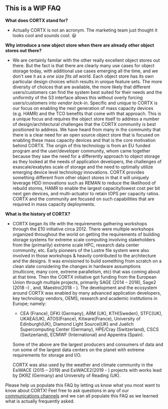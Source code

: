 ## This is a WIP FAQ

**What does CORTX stand for?**

   * Actually CORTX is not an acronym.  The marketing team just thought it looks cool and sounds cool.  :smiley:

**Why introduce a new object store when there are already other object stores out there?**

   * We are certainly familar with the other really excellent object stores out there.  But the fact is that there are clearly many use cases for object storage today, with additional use cases emerging all the time, and we don't see it as a *one size fits all* world. Each object store has its own particular design choices which results in unique feature sets.  The more diversity of choices that are available, the more likely that different users/customers can find the system best suited for their needs and the uniformity of the S3 interface allows this without overly forcing users/customers into *vendor lock-in*.  Specific and unique to CORTX is our focus on enabling the next generation of mass capacity devices (e.g. HAMR) and the TCO benefits that come with that approach.  This is a unique focus and requires the object store itself to address a number of design/architectural challenges that the CORTX community is best positioned to address.  We have heard from many in the community that there is a clear need for an open source object store that is focused on enabling these mass capacity devices and that is the core motivation behind CORTX. The origin of this technology is from an EU funded program and the user/developer community, whom came together because they saw the need for a differently approach to object storage as they looked at the needs of application developers, the challenges of exascale/exabytes scale of storage and the need to optimally utilize emerging device level technology innovations. CORTX provides something different from other object stores in that it will uniquely leverage HDD innovations such as REMAN to reduce the likelihood of rebuild storms, HAMR to enable the largest capacity/lowest cost per bit next gen devices, and multi-actuator to retain IOPS per capacity ratios.  CORTX and the community are focused on such capabilities that are required in mass capacity deployments.
   
**What is the history of CORTX?**

   * CORTX began its life with the requirements gathering workshops through the E10 initiative circa 2012. There were multiple  workshops organized throughout the world on getting the requirements of building storage systems for extreme scale computing  involving stakeholders from the (primarily) extreme scale HPC, research data center community, etc. Early pioneers of the Lustre file system were also involved in those workshops & heavily contributed to the architecture and the designs. It was envisioned to build something from scratch on a clean slate considering the changes in hardware assumptions (multicore, many core, extreme parallelism, etc) that was coming about at that time. Then the CORTX initiative got funding from the European Union through multiple projects,  primarily SAGE (2014 – 2018),  Sage2 (2018 –) , and,  Maestro(2018 - ). The development and the ecosystem around CORTX was enabled by many advanced application developers, key technology vendors, OEMS, research and academic institutions in Europe; namely:  

     * CEA (France), DFKI (Germany), ARM (UK), KTH(Sweden), STFC(UK), UKAEA(UK), ATOS(France), Kitware(France), University of Edinburgh(UK), Diamond Light Source(UK) and Juelich Supercomputing Center (Germany),  HPE/Cray (Switzerland), CSCS (Switzerland), ECMWF (International) and  Appentra (Spain).  
   
     Some of the above are the largest producers and consumers of data and run some of the largest data centers on the planet with extreme requirements for storage and I/O. 
   
     CORTX was also used by the weather and climate community in the EsiWACE  (2015 – 2019) and EsiWACE2(2019 - )  projects with works lead by DKRZ (Germany) and University of Reading (UK).  


Please help us populate this FAQ by letting us know what you most want to know about CORTX!  Feel free to ask questions in any of our [communications channels](SUPPORT.md) and we can all populate this FAQ as we learned what is actually frequently asked.

